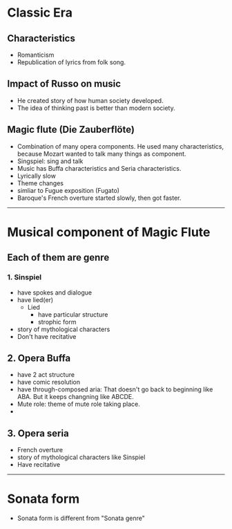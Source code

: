 # Classic Era
## Characteristics
- Romanticism
- Republication of lyrics from folk song.

## Impact of Russo on music
- He created story of how human society developed.
- The idea of thinking past is better than modern society.

## Magic flute (Die Zauberflöte)
- Combination of many opera components. He used many characteristics, because Mozart wanted to talk many things as component.
- Singspiel: sing and talk
- Music has Buffa characteristics and Seria characteristics.
- Lyrically slow
- Theme changes
- simliar to Fugue exposition (Fugato)
- Baroque's French overture started slowly, then got faster.

---
# Musical component of Magic Flute
## Each of them are genre
### 1. Sinspiel
- have spokes and dialogue
- have lied(er)
  - Lied
    - have particular structure
    - strophic form
- story of mythological characters
- Don't have recitative

## 2. Opera Buffa
- have 2 act structure
- have comic resolution
- have through-composed aria: That doesn't go back to beginning like ABA. But it keeps changning like ABCDE.
- Mute role:  theme of mute role taking place.
- 

## 3. Opera seria
- French overture
- story of mythological characters like Sinspiel
- Have recitative
---
# Sonata form
- Sonata form is different from "Sonata genre"

